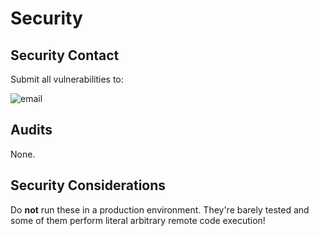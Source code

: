 # Security #

## Security Contact ##

Submit all vulnerabilities to:

![email](https://jmcph4.dev/assets/images/email.png)

## Audits ##

None.

## Security Considerations ##

Do **not** run these in a production environment. They're barely tested and some of them perform literal arbitrary remote code execution!

